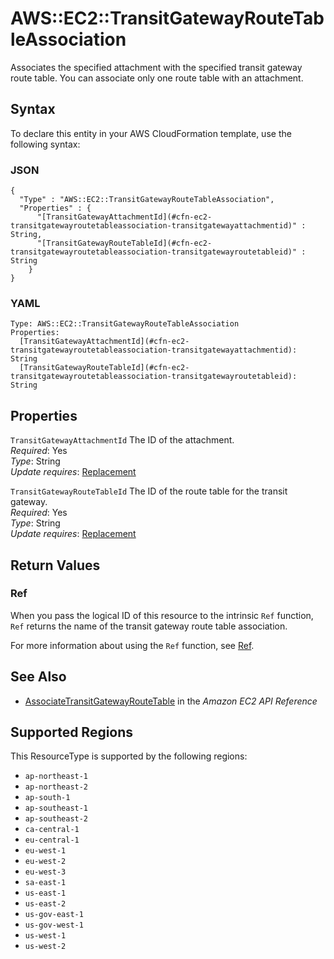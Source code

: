 # AWS::EC2::TransitGatewayRouteTableAssociation<a name="aws-resource-ec2-transitgatewayroutetableassociation"></a>

Associates the specified attachment with the specified transit gateway route table\. You can associate only one route table with an attachment\.

## Syntax<a name="aws-resource-ec2-transitgatewayroutetableassociation-syntax"></a>

To declare this entity in your AWS CloudFormation template, use the following syntax:

### JSON<a name="aws-resource-ec2-transitgatewayroutetableassociation-syntax.json"></a>

```
{
  "Type" : "AWS::EC2::TransitGatewayRouteTableAssociation",
  "Properties" : {
      "[TransitGatewayAttachmentId](#cfn-ec2-transitgatewayroutetableassociation-transitgatewayattachmentid)" : String,
      "[TransitGatewayRouteTableId](#cfn-ec2-transitgatewayroutetableassociation-transitgatewayroutetableid)" : String
    }
}
```

### YAML<a name="aws-resource-ec2-transitgatewayroutetableassociation-syntax.yaml"></a>

```
Type: AWS::EC2::TransitGatewayRouteTableAssociation
Properties: 
  [TransitGatewayAttachmentId](#cfn-ec2-transitgatewayroutetableassociation-transitgatewayattachmentid): String
  [TransitGatewayRouteTableId](#cfn-ec2-transitgatewayroutetableassociation-transitgatewayroutetableid): String
```

## Properties<a name="aws-resource-ec2-transitgatewayroutetableassociation-properties"></a>

`TransitGatewayAttachmentId`  <a name="cfn-ec2-transitgatewayroutetableassociation-transitgatewayattachmentid"></a>
The ID of the attachment\.  
*Required*: Yes  
*Type*: String  
*Update requires*: [Replacement](https://docs.aws.amazon.com/AWSCloudFormation/latest/UserGuide/using-cfn-updating-stacks-update-behaviors.html#update-replacement)

`TransitGatewayRouteTableId`  <a name="cfn-ec2-transitgatewayroutetableassociation-transitgatewayroutetableid"></a>
The ID of the route table for the transit gateway\.  
*Required*: Yes  
*Type*: String  
*Update requires*: [Replacement](https://docs.aws.amazon.com/AWSCloudFormation/latest/UserGuide/using-cfn-updating-stacks-update-behaviors.html#update-replacement)

## Return Values<a name="aws-resource-ec2-transitgatewayroutetableassociation-return-values"></a>

### Ref<a name="aws-resource-ec2-transitgatewayroutetableassociation-return-values-ref"></a>

When you pass the logical ID of this resource to the intrinsic `Ref` function, `Ref` returns the name of the transit gateway route table association\.

For more information about using the `Ref` function, see [Ref](https://docs.aws.amazon.com/AWSCloudFormation/latest/UserGuide/intrinsic-function-reference-ref.html)\.

## See Also<a name="aws-resource-ec2-transitgatewayroutetableassociation--seealso"></a>
+  [AssociateTransitGatewayRouteTable](https://docs.aws.amazon.com/AWSEC2/latest/APIReference/API_AssociateTransitGatewayRouteTable.html) in the *Amazon EC2 API Reference*

## Supported Regions

This ResourceType is supported by the following regions:

- `ap-northeast-1`
- `ap-northeast-2`
- `ap-south-1`
- `ap-southeast-1`
- `ap-southeast-2`
- `ca-central-1`
- `eu-central-1`
- `eu-west-1`
- `eu-west-2`
- `eu-west-3`
- `sa-east-1`
- `us-east-1`
- `us-east-2`
- `us-gov-east-1`
- `us-gov-west-1`
- `us-west-1`
- `us-west-2`
